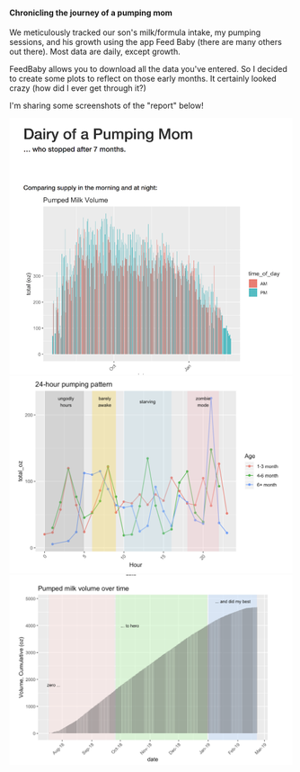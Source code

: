 #### Chronicling the journey of a pumping mom

We meticulously tracked our son's milk/formula intake, my pumping sessions, and his growth using the app Feed Baby (there are many others out there). Most data are daily, except growth.

FeedBaby allows you to download all the data you've entered. So I decided to create some plots to reflect on those early months. It certainly looked crazy (how did I ever get through it?)

I'm sharing some screenshots of the "report" below!

<img src="feedbaby_report2.png" alt="Flowers in Chania">
<img src="feedbaby_report1.png" alt="Flowers in Chania">
<img src="feedbaby_report3.png" alt="Flowers in Chania">
